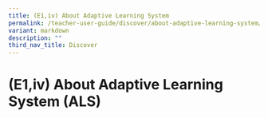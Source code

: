 ```yaml
---
title: (E1,iv) About Adaptive Learning System
permalink: /teacher-user-guide/discover/about-adaptive-learning-system/
variant: markdown
description: ""
third_nav_title: Discover
---
```

<h1 id="about-adaptive-learning-system">(E1,iv) About Adaptive Learning System (ALS)</h1>